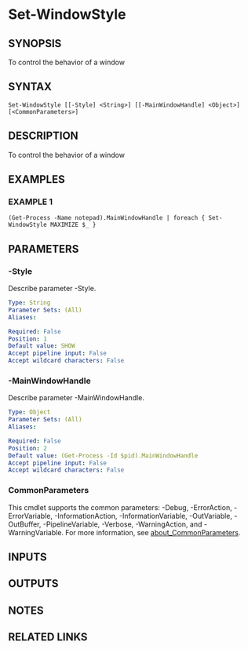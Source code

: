 ﻿---
external help file: PoshFunctions-help.xml
Module Name: poshfunctions
online version:
schema: 2.0.0
---

# Set-WindowStyle

## SYNOPSIS
To control the behavior of a window

## SYNTAX

```
Set-WindowStyle [[-Style] <String>] [[-MainWindowHandle] <Object>] [<CommonParameters>]
```

## DESCRIPTION
To control the behavior of a window

## EXAMPLES

### EXAMPLE 1
```
(Get-Process -Name notepad).MainWindowHandle | foreach { Set-WindowStyle MAXIMIZE $_ }
```

## PARAMETERS

### -Style
Describe parameter -Style.

```yaml
Type: String
Parameter Sets: (All)
Aliases:

Required: False
Position: 1
Default value: SHOW
Accept pipeline input: False
Accept wildcard characters: False
```

### -MainWindowHandle
Describe parameter -MainWindowHandle.

```yaml
Type: Object
Parameter Sets: (All)
Aliases:

Required: False
Position: 2
Default value: (Get-Process -Id $pid).MainWindowHandle
Accept pipeline input: False
Accept wildcard characters: False
```

### CommonParameters
This cmdlet supports the common parameters: -Debug, -ErrorAction, -ErrorVariable, -InformationAction, -InformationVariable, -OutVariable, -OutBuffer, -PipelineVariable, -Verbose, -WarningAction, and -WarningVariable. For more information, see [about_CommonParameters](http://go.microsoft.com/fwlink/?LinkID=113216).

## INPUTS

## OUTPUTS

## NOTES

## RELATED LINKS
